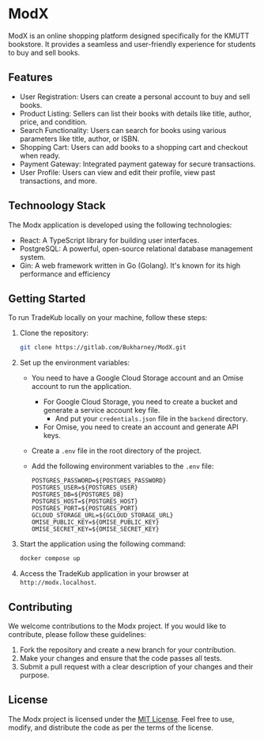 # ModX

ModX is an online shopping platform designed specifically for the KMUTT bookstore. It provides a seamless and user-friendly experience for students to buy and sell books.

## Features

- User Registration: Users can create a personal account to buy and sell books.
- Product Listing: Sellers can list their books with details like title, author, price, and condition.
- Search Functionality: Users can search for books using various parameters like title, author, or ISBN.
- Shopping Cart: Users can add books to a shopping cart and checkout when ready.
- Payment Gateway: Integrated payment gateway for secure transactions.
- User Profile: Users can view and edit their profile, view past transactions, and more.

## Technoology Stack

The Modx application is developed using the following technologies:

- React: A TypeScript library for building user interfaces.
- PostgreSQL: A powerful, open-source relational database management system.
- Gin: A web framework written in Go (Golang). It's known for its high performance and efficiency

## Getting Started

To run TradeKub locally on your machine, follow these steps:

1. Clone the repository:

   ```bash
   git clone https://gitlab.com/Bukharney/ModX.git
   ```

2. Set up the environment variables:

   - You need to have a Google Cloud Storage account and an Omise account to run the application.
     - For Google Cloud Storage, you need to create a bucket and generate a service account key file.
       - And put your `credentials.json` file in the `backend` directory.
     - For Omise, you need to create an account and generate API keys.
   - Create a `.env` file in the root directory of the project.
   - Add the following environment variables to the `.env` file:

     ```
     POSTGRES_PASSWORD=${POSTGRES_PASSWORD}
     POSTGRES_USER=${POSTGRES_USER}
     POSTGRES_DB=${POSTGRES_DB}
     POSTGRES_HOST=${POSTGRES_HOST}
     POSTGRES_PORT=${POSTGRES_PORT}
     GCLOUD_STORAGE_URL=${GCLOUD_STORAGE_URL}
     OMISE_PUBLIC_KEY=${OMISE_PUBLIC_KEY}
     OMISE_SECRET_KEY=${OMISE_SECRET_KEY}
     ```

3. Start the application using the following command:

   ```bash
   docker compose up
   ```

4. Access the TradeKub application in your browser at `http://modx.localhost`.

## Contributing

We welcome contributions to the Modx project. If you would like to contribute, please follow these guidelines:

1. Fork the repository and create a new branch for your contribution.
2. Make your changes and ensure that the code passes all tests.
3. Submit a pull request with a clear description of your changes and their purpose.

## License

The Modx project is licensed under the [MIT License](LICENSE). Feel free to use, modify, and distribute the code as per the terms of the license.
